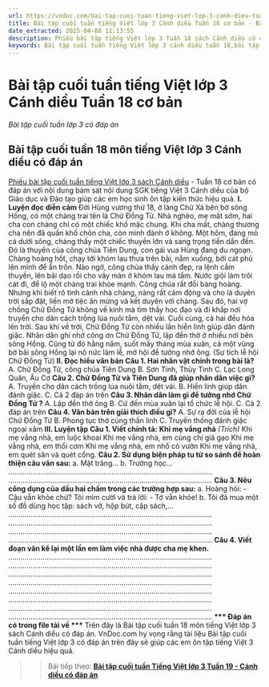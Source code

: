```yaml
---
url: https://vndoc.com/bai-tap-cuoi-tuan-tieng-viet-lop-3-canh-dieu-tuan-18-co-ban-312531
title: Bài tập cuối tuần tiếng Việt lớp 3 Cánh diều Tuần 18 cơ bản - Bài tập cuối tuần lớp 3 có đáp án - VnDoc.com
date_extracted: 2025-04-08 11:13:55
description: Phiếu bài tập tiếng Việt lớp 3 Tuần 18 sách Cánh diều có đáp án bao gồm nhiều dạng bài tập tiếng Việt cơ bản khác nhau giúp các em ôn tập kiến thức hiệu quả.
keywords: Bài tập cuối tuần tiếng Việt lớp 3 cánh diều tuần 18,bài tập cuối tuần tiếng việt 3 tuần 18,bài tập cuối tuần môn tiếng việt lớp 3 cánh diều tuần 18,bài tập cuối tuần tiếng việt lớp 3 sách cánh diều tuần 18,bài tập cuối tuần 18 môn tiếng việt lớp 3 cánh diều,bài tập cuối tuần 18 tiếng việt 3 cánh diều,bài tập tiếng việt lớp 3 tuần 18,phiếu bài tập tiếng việt lớp 3 tuần 18,đề tiếng việt lớp 3 tuần 18
---
```


# Bài tập cuối tuần tiếng Việt lớp 3 Cánh diều Tuần 18 cơ bản
 _Bài tập cuối tuần lớp 3 có đáp án_
## Bài tập cuối tuần 18 môn tiếng Việt lớp 3 Cánh diều có đáp án
[Phiếu bài tập cuối tuần tiếng Việt lớp 3 sách Cánh diều](<https://vndoc.com/bai-tap-cuoi-tuan-lop-3-mon-tieng-viet-canh-dieu>) \- Tuần 18 cơ bản có đáp án với nội dung bám sát nội dung SGK tiếng Việt 3 Cánh diều của bộ Giáo dục và Đào tạo giúp các em học sinh ôn tập kiến thức hiệu quả.
**I. Luyện đọc diễn cảm**
Đời Hùng vương thứ 18, ở làng Chử Xá bên bờ sông Hồng, có một chàng trai tên là Chử Đồng Tử. Nhà nghèo, mẹ mất sớm, hai cha con chàng chỉ có một chiếc khố mặc chung. Khi cha mất, chàng thương cha nên đã quấn khố chôn cha, còn mình đành ở không.
Một hôm, đang mò cá dưới sông, chàng thấy một chiếc thuyền lớn và sang trọng tiến dần đến. Đó là thuyền của công chúa Tiên Dung, con gái vua Hùng đang du ngoạn. Chàng hoảng hốt, chạy tới khóm lau thưa trên bãi, nằm xuống, bới cát phủ lên mình để ẩn trốn. Nào ngờ, công chúa thấy cảnh đẹp, ra lệnh cắm thuyền, lên bãi dạo rồi cho vây màn ở khóm lau mà tắm. Nước giội làm trôi cát đi, để lộ một chàng trai khỏe mạnh. Công chúa rất đỗi bàng hoàng. Nhưng khi biết rõ tình cảnh nhà chàng, nàng rất cảm động và cho là duyên trời sắp đặt, liền mở tiệc ăn mừng và kết duyên với chàng.
Sau đó, hai vợ chồng Chử Đồng Tử không về kinh mà tìm thầy học đạo và đi khắp nơi truyền cho dân cách trồng lúa nuôi tằm, dệt vải. Cuối cùng, cả hai đều hóa lên trời. Sau khi về trời, Chử Đồng Tử còn nhiều lần hiển linh giúp dân đánh giặc.
Nhân dân ghi nhớ công ơn Chử Đồng Tử, lập đền thờ ở nhiều nơi bên sông Hồng. Cũng từ đó hằng năm, suốt mấy tháng mùa xuân, cả một vùng bờ bãi sông Hồng lại nô nức làm lễ, mở hội để tưởng nhớ ông.
\(Sự tích lễ hội Chử Đồng Tử\)
**II. Đọc hiểu văn bản**
**Câu 1. Hai nhân vật chính trong bài là?**
A. Chử Đồng Tử, công chúa Tiên Dung
B. Sơn Tinh, Thủy Tinh
C. Lạc Long Quân, Âu Cơ
**Câu 2. Chử Đồng Tử và Tiên Dung đã giúp nhân dân việc gì?**
A. Truyền cho dân cách trồng lúa nuôi tằm, dệt vải.
B. Hiển linh giúp dân đánh giặc.
C. Cả 2 đáp án trên
**Câu 3. Nhân dân làm gì để tưởng nhớ Chử Đồng Tử ?**
A. Lập đền thờ ông
B. Cứ đến mùa xuân lại tổ chức lễ hội.
C. Cả 2 đáp án trên
**Câu 4. Văn bản trên giải thích điều gì?**
A. Sự ra đời của lễ hội Chử Đồng Tử
B. Phong tục thờ cúng thần linh
C. Truyền thống đánh giặc ngoại xâm
**III. Luyện tập**
**Câu 1. Viết chính tả:**
**Khi mẹ vắng nhà**
 _\(Trích\)_
Khi mẹ vắng nhà, em luộc khoai
Khi mẹ vắng nhà, em cùng chị giã gạo
Khi mẹ vắng nhà, em thổi cơm
Khi mẹ vắng nhà, em nhổ cỏ vườn
Khi mẹ vắng nhà, em quét sân và quét cổng.
**Câu 2. Sử dụng biện pháp tu từ so sánh để hoàn thiện câu văn sau:**
a. Mặt trăng…
b. Trường học…
.....................................................................................................
.....................................................................................................
**Câu 3. Nêu công dụng của dấu hai chấm trong các trường hợp sau:**
a.
Hoàng hỏi:
\- Cậu vẫn khỏe chứ?
Tôi mỉm cười và trả lời:
\- Tớ vẫn khỏe\!
b. Tôi đã mua một số đồ dùng học tập:  sách vở, hộp bút, cặp sách,...
.....................................................................................................
.....................................................................................................
.....................................................................................................
.....................................................................................................
**Câu 4. Viết đoạn văn kể lại một lần em làm việc nhà được cha mẹ khen.**
.....................................................................................................
.....................................................................................................
.....................................................................................................
.....................................................................................................
.....................................................................................................
.....................................................................................................
.....................................................................................................
.....................................................................................................
**\*\*\* Đáp án có trong file tải về \*\*\***
Trên đây là Bài tập cuối tuần 18 môn tiếng Việt lớp 3 sách Cánh diều có đáp án. VnDoc.com hy vọng rằng tài liệu Bài tập cuối tuần tiếng Việt lớp 3 có đáp án trên đây sẽ giúp các em ôn tập tiếng Việt 3 Cánh diều hiệu quả.
>> Bài tiếp theo: [**Bài tập cuối tuần Tiếng Việt lớp 3 Tuần 19 - Cánh diều có đáp án**](<https://vndoc.com/de-kiem-tra-cuoi-tuan-tieng-viet-lop-3-tuan-19-149122>)
